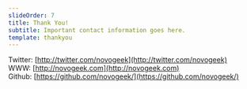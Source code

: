 ```yaml
---
slideOrder: 7
title: Thank You!
subtitle: Important contact information goes here.
template: thankyou
---
```


Twitter: [http://twitter.com/novogeek](http://twitter.com/novogeek) <br>
WWW: [http://novogeek.com](http://novogeek.com)  <br>
Github: [https://github.com/novogeek/](https://github.com/novogeek/)
